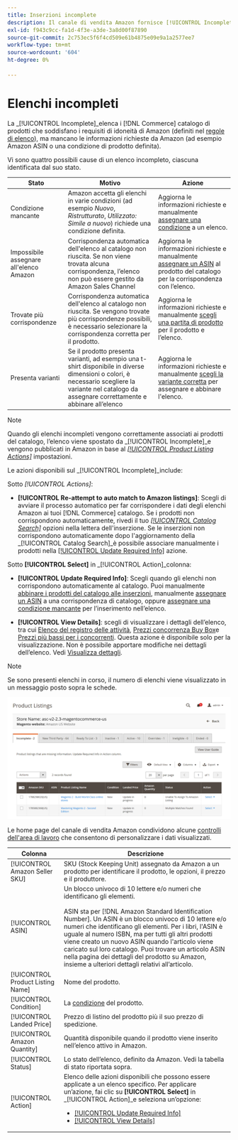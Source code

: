 ```yaml
---
title: Inserzioni incomplete
description: Il canale di vendita Amazon fornisce [!UICONTROL Incomplete] per identificare e soddisfare i requisiti di idoneità per gli elenchi di Amazon incompleti.
exl-id: f943c9cc-fa1d-4f3e-a3de-3a8d00f87890
source-git-commit: 2c753ec5f6f4cd509e61b4875e09e9a1a2577ee7
workflow-type: tm+mt
source-wordcount: '604'
ht-degree: 0%

---
```


# Elenchi incompleti

La _[!UICONTROL Incomplete]_elenca i [!DNL Commerce] catalogo di prodotti che soddisfano i requisiti di idoneità di Amazon (definiti nel [regole di elenco](./listing-rules.md)), ma mancano le informazioni richieste da Amazon (ad esempio Amazon ASIN o una condizione di prodotto definita).

Vi sono quattro possibili cause di un elenco incompleto, ciascuna identificata dal suo stato.

| Stato | Motivo | Azione |
|--- |--- |--- |
| Condizione mancante | Amazon accetta gli elenchi in varie condizioni (ad esempio _Nuovo_, _Ristrutturato_, _Utilizzato: Simile a nuovo_) richiede una condizione definita. | Aggiorna le informazioni richieste e manualmente [assegnare una condizione](./amazon-manually-update-incomplete-listing.md#update-required-info-missing-condition) a un elenco. |
| Impossibile assegnare all&#39;elenco Amazon | Corrispondenza automatica dell&#39;elenco al catalogo non riuscita. Se non viene trovata alcuna corrispondenza, l’elenco non può essere gestito da Amazon Sales Channel | Aggiorna le informazioni richieste e manualmente [assegnare un ASIN](./amazon-manually-update-incomplete-listing.md#update-required-info-unable-to-assign-to-amazon-listing) al prodotto del catalogo per la corrispondenza con l’elenco. |
| Trovate più corrispondenze | Corrispondenza automatica dell&#39;elenco al catalogo non riuscita. Se vengono trovate più corrispondenze possibili, è necessario selezionare la corrispondenza corretta per il prodotto. | Aggiorna le informazioni richieste e manualmente [scegli una partita di prodotto](./amazon-manually-update-incomplete-listing.md#update-required-info-multiple-matches-found) per il prodotto e l’elenco. |
| Presenta varianti | Se il prodotto presenta varianti, ad esempio una t-shirt disponibile in diverse dimensioni o colori, è necessario scegliere la variante nel catalogo da assegnare correttamente e abbinare all’elenco | Aggiorna le informazioni richieste e manualmente [scegli la variante corretta](./amazon-manually-update-incomplete-listing.md#update-required-info-has-variants) per assegnare e abbinare l&#39;elenco. |

>[!NOTE]
>Quando gli elenchi incompleti vengono correttamente associati ai prodotti del catalogo, l’elenco viene spostato da _[!UICONTROL Incomplete]_e vengono pubblicati in Amazon in base al [_[!UICONTROL Product Listing Actions]_](./product-listing-actions.md) impostazioni.

Le azioni disponibili sul _[!UICONTROL Incomplete]_include:

Sotto _[!UICONTROL Actions]_:

- **[!UICONTROL Re-attempt to auto match to Amazon listings]**: Scegli di avviare il processo automatico per far corrispondere i dati degli elenchi Amazon ai tuoi [!DNL Commerce] catalogo. Se i prodotti non corrispondono automaticamente, rivedi il tuo [_[!UICONTROL Catalog Search]_](./catalog-search.md) opzioni nella lettera dell&#39;inserzione. Se le inserzioni non corrispondono automaticamente dopo l&#39;aggiornamento della _[!UICONTROL Catalog Search]_è possibile associare manualmente i prodotti nella [[!UICONTROL Update Required Info]](./amazon-manually-update-incomplete-listing.md#update-required-info-multiple-matches-found) azione.

Sotto **[!UICONTROL Select]** in _[!UICONTROL Action]_colonna:

- **[!UICONTROL Update Required Info]**: Scegli quando gli elenchi non corrispondono automaticamente al catalogo. Puoi manualmente [abbinare i prodotti del catalogo alle inserzioni](./amazon-manually-update-incomplete-listing.md#update-required-info-multiple-matches-found), manualmente [assegnare un ASIN](./amazon-manually-update-incomplete-listing.md#update-required-info-unable-to-assign-to-amazon-listing) a una corrispondenza di catalogo, oppure [assegnare una condizione mancante](./amazon-manually-update-incomplete-listing.md#update-required-info-missing-condition) per l’inserimento nell’elenco.

- **[!UICONTROL View Details]**: scegli di visualizzare i dettagli dell’elenco, tra cui [Elenco del registro delle attività](./product-listing-details.md#listing-activity-log), [Prezzi concorrenza Buy Box](./product-listing-details.md#buy-box-competitor-pricing)e [Prezzi più bassi per i concorrenti](./product-listing-details.md#lowest-competitor-pricing). Questa azione è disponibile solo per la visualizzazione. Non è possibile apportare modifiche nei dettagli dell’elenco. Vedi [Visualizza dettagli](./product-listing-details.md).

>[!NOTE]
>
>Se sono presenti elenchi in corso, il numero di elenchi viene visualizzato in un messaggio posto sopra le schede.

![Elenchi Amazon incompleti](assets/amazon-incomplete-listings.png)

Le home page del canale di vendita Amazon condividono alcune [controlli dell&#39;area di lavoro](./workspace-controls.md) che consentono di personalizzare i dati visualizzati.

| Colonna | Descrizione |
|--- |--- |
| [!UICONTROL Amazon Seller SKU] | SKU (Stock Keeping Unit) assegnato da Amazon a un prodotto per identificare il prodotto, le opzioni, il prezzo e il produttore. |
| [!UICONTROL ASIN] | Un blocco univoco di 10 lettere e/o numeri che identificano gli elementi.<br><br>ASIN sta per [!DNL Amazon Standard Identification Number]. Un ASIN è un blocco univoco di 10 lettere e/o numeri che identificano gli elementi. Per i libri, l&#39;ASIN è uguale al numero ISBN, ma per tutti gli altri prodotti viene creato un nuovo ASIN quando l&#39;articolo viene caricato sul loro catalogo. Puoi trovare un articolo ASIN nella pagina dei dettagli del prodotto su Amazon, insieme a ulteriori dettagli relativi all’articolo. |
| [!UICONTROL Product Listing Name] | Nome del prodotto. |
| [!UICONTROL Condition] | La [condizione](./product-listing-condition.md) del prodotto. |
| [!UICONTROL Landed Price] | Prezzo di listino del prodotto più il suo prezzo di spedizione. |
| [!UICONTROL Amazon Quantity] | Quantità disponibile quando il prodotto viene inserito nell’elenco attivo in Amazon. |
| [!UICONTROL Status] | Lo stato dell’elenco, definito da Amazon. Vedi la tabella di stato riportata sopra. |
| [!UICONTROL Action] | Elenco delle azioni disponibili che possono essere applicate a un elenco specifico. Per applicare un’azione, fai clic su **[!UICONTROL Select]** in _[!UICONTROL Action]_e seleziona un’opzione:<ul><li>[[!UICONTROL Update Required Info]](./amazon-manually-update-incomplete-listing.md)</li><li>[[!UICONTROL View Details]](./product-listing-details.md)</li></ul> |
